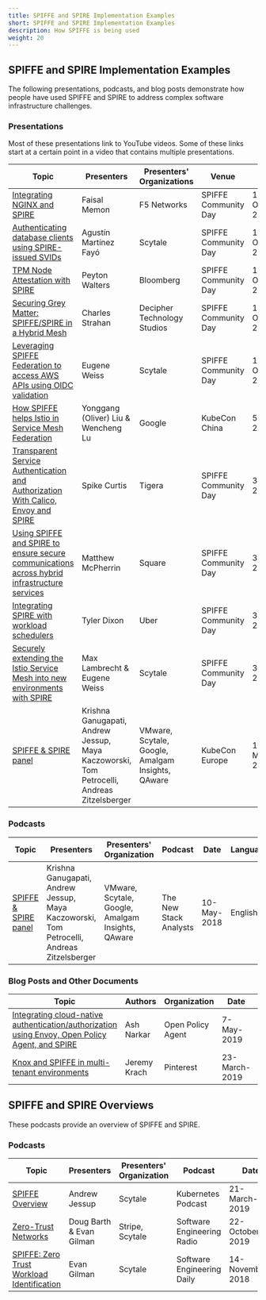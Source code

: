 ```yaml
---
title: SPIFFE and SPIRE Implementation Examples
short: SPIFFE and SPIRE Implementation Examples
description: How SPIFFE is being used
weight: 20
---
```



## SPIFFE and SPIRE Implementation Examples

The following presentations, podcasts, and blog posts demonstrate how people have used SPIFFE and SPIRE to address complex software infrastructure challenges.

### Presentations

Most of these presentations link to YouTube videos. Some of these links start at a certain point in a video that contains multiple presentations.

| Topic | Presenters | Presenters' Organizations | Venue | Date | Language |
| --- | --- | --- | --- | --- | --- |
| [Integrating NGINX and SPIRE](https://www.youtube.com/watch?v=plRkDK5xFpM&list=PLWsNZXV-gXVY_br7I8gz9q0Fijk4DoUxG&index=5&t=0s) | Faisal Memon | F5 Networks | SPIFFE Community Day | 11-October-2019 | English |
| [Authenticating database clients using SPIRE-issued SVIDs](https://www.youtube.com/watch?v=YFll-3jgFrU&list=PLWsNZXV-gXVY_br7I8gz9q0Fijk4DoUxG&index=6&t=0s) | Agustín Martínez Fayó | Scytale | SPIFFE Community Day | 11-October-2019 | English |
| [TPM Node Attestation with SPIRE](https://www.youtube.com/watch?v=30S0sKRxzjM&list=PLWsNZXV-gXVY_br7I8gz9q0Fijk4DoUxG&index=7&t=0s) | Peyton Walters | Bloomberg | SPIFFE Community Day | 11-October-2019 | English |
| [Securing Grey Matter: SPIFFE/SPIRE in a Hybrid Mesh](https://www.youtube.com/watch?v=1TlEO0xO8jw&list=PLWsNZXV-gXVY_br7I8gz9q0Fijk4DoUxG&index=8&t=0s) | Charles Strahan | Decipher Technology Studios | SPIFFE Community Day | 11-October-2019 | English |
| [Leveraging SPIFFE Federation to access AWS APIs using OIDC validation](https://www.youtube.com/watch?v=db_3LefoG9k&list=PLWsNZXV-gXVY_br7I8gz9q0Fijk4DoUxG&index=9&t=775s) | Eugene Weiss | Scytale | SPIFFE Community Day | 11-October-2019 | English |
| [How SPIFFE helps Istio in Service Mesh Federation](https://www.youtube.com/watch?v=SCBksDnA2rU) | Yonggang (Oliver) Liu & Wencheng Lu | Google | KubeCon China | 5-July-2019 | English |
[Transparent Service Authentication and Authorization With Calico, Envoy and SPIRE](https://youtu.be/H5IlmYmEDKk?t=7812) | Spike Curtis | Tigera | SPIFFE Community Day | 3-May-2019 | English |
| [Using SPIFFE and SPIRE to ensure secure communications across hybrid infrastructure services](https://youtu.be/H5IlmYmEDKk?t=2585) | Matthew McPherrin | Square | SPIFFE Community Day | 3-May-2019 | English |
| [Integrating SPIRE with workload schedulers](https://youtu.be/H5IlmYmEDKk?t=4703) | Tyler Dixon | Uber | SPIFFE Community Day | 3-May-2019 | English |
| [Securely extending the Istio Service Mesh into new environments with SPIRE](https://youtu.be/H5IlmYmEDKk?t=8896) | Max Lambrecht & Eugene Weiss | Scytale | SPIFFE Community Day | 3-May-2019 | English |
| [SPIFFE & SPIRE panel](https://thenewstack.io/pancakes-at-kubecon-cloudnativecon-eu-all-about-spiffe-and-spire/) | Krishna Ganugapati, Andrew Jessup,  Maya Kaczoworski, Tom Petrocelli, Andreas Zitzelsberger | VMware, Scytale, Google, Amalgam Insights, QAware | KubeCon Europe | 10-May-2018 | English |

### Podcasts

| Topic | Presenters | Presenters' Organization | Podcast | Date | Language |
| --- | --- | --- | --- | --- | --- |
| [SPIFFE & SPIRE panel](https://thenewstack.io/pancakes-at-kubecon-cloudnativecon-eu-all-about-spiffe-and-spire/) | Krishna Ganugapati, Andrew Jessup,  Maya Kaczoworski, Tom Petrocelli, Andreas Zitzelsberger | VMware, Scytale, Google, Amalgam Insights, QAware | The New Stack Analysts  | 10-May-2018 | English |

### Blog Posts and Other Documents

| Topic | Authors | Organization | Date | Language |
| --- | --- | --- | --- | --- |
| [Integrating cloud-native authentication/authorization using Envoy, Open Policy Agent, and SPIRE](https://blog.openpolicyagent.org/envoy-external-authorization-with-opa-578213ed567c) | Ash Narkar | Open Policy Agent | 7-May-2019 | English |
| [Knox and SPIFFE in multi-tenant environments](https://medium.com/pinterest-engineering/secret-management-in-multi-tenant-environments-debc9236a744) | Jeremy Krach | Pinterest | 23-March-2019 | English |


## SPIFFE and SPIRE Overviews

These <!--- presentations, --->podcasts<!---, and blog posts---> provide an overview of SPIFFE and SPIRE.

<!---
### Presentations

Most of these presentations link to YouTube videos. Some of these links start at a certain point in a video that contains multiple presentations.

| Topic | Presenters | Presenters' Organization | Venue | Date | Language |
| --- | --- | --- | --- | --- | --- |
--->

### Podcasts

| Topic | Presenters | Presenters' Organization | Podcast | Date | Language |
| --- | --- | --- | --- | --- | --- |
| [SPIFFE Overview](https://kubernetespodcast.com/episode/045-spiffe/) | Andrew Jessup | Scytale | Kubernetes Podcast | 21-March-2019 | English |
| [Zero-Trust Networks](https://www.se-radio.net/2019/10/episode-385-evan-gilman-and-doug-barth-on-zero-trust-networks/) | Doug Barth & Evan Gilman | Stripe, Scytale | Software Engineering Radio | 22-October-2019 | English |
| [SPIFFE: Zero Trust Workload Identification](https://softwareengineeringdaily.com/2018/11/14/spiffe-zero-trust-workload-identification-with-evan-gilman/) | Evan Gilman | Scytale | Software Engineering Daily | 14-November-2018 | English |

<!---
### Blog Posts and Other Documents

| Topic | Authors | Organization | Date | Language |
| --- | --- | --- | --- | --- |
| - | - | - | - | - |
--->
